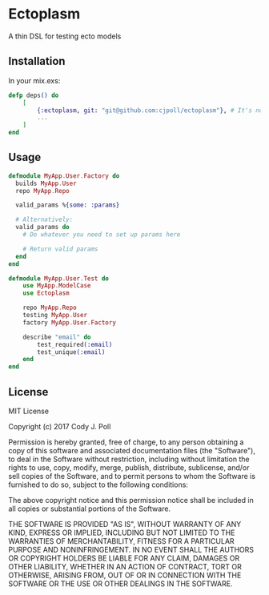 # Ectoplasm

A thin DSL for testing ecto models

## Installation

In your mix.exs:

```elixir
defp deps() do
	[
		{:ectoplasm, git: "git@github.com:cjpoll/ectoplasm"}, # It's not on hex yet
		...
	]
end
```

## Usage

```elixir
defmodule MyApp.User.Factory do
  builds MyApp.User
  repo MyApp.Repo

  valid_params %{some: :params}

  # Alternatively:
  valid_params do
    # Do whatever you need to set up params here

    # Return valid params
  end
end

defmodule MyApp.User.Test do
	use MyApp.ModelCase
	use Ectoplasm

	repo MyApp.Repo
	testing MyApp.User
	factory MyApp.User.Factory

	describe "email" do
		test_required(:email)
		test_unique(:email)
	end
end
```

## License

MIT License

Copyright (c) 2017 Cody J. Poll

Permission is hereby granted, free of charge, to any person obtaining a copy
of this software and associated documentation files (the "Software"), to deal
in the Software without restriction, including without limitation the rights
to use, copy, modify, merge, publish, distribute, sublicense, and/or sell
copies of the Software, and to permit persons to whom the Software is
furnished to do so, subject to the following conditions:

The above copyright notice and this permission notice shall be included in all
copies or substantial portions of the Software.

THE SOFTWARE IS PROVIDED "AS IS", WITHOUT WARRANTY OF ANY KIND, EXPRESS OR
IMPLIED, INCLUDING BUT NOT LIMITED TO THE WARRANTIES OF MERCHANTABILITY,
FITNESS FOR A PARTICULAR PURPOSE AND NONINFRINGEMENT. IN NO EVENT SHALL THE
AUTHORS OR COPYRIGHT HOLDERS BE LIABLE FOR ANY CLAIM, DAMAGES OR OTHER
LIABILITY, WHETHER IN AN ACTION OF CONTRACT, TORT OR OTHERWISE, ARISING FROM,
OUT OF OR IN CONNECTION WITH THE SOFTWARE OR THE USE OR OTHER DEALINGS IN THE
SOFTWARE.
